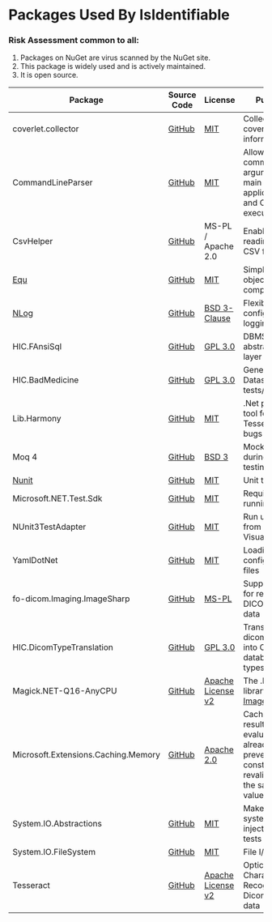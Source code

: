 # Packages Used By IsIdentifiable

### Risk Assessment common to all:

1. Packages on NuGet are virus scanned by the NuGet site.
2. This package is widely used and is actively maintained.
3. It is open source.

| Package                              | Source Code                                                                | License                                                                                        | Purpose                                                                                             |
| ------------------------------------ | -------------------------------------------------------------------------- | ---------------------------------------------------------------------------------------------- | --------------------------------------------------------------------------------------------------- |
| coverlet.collector                   | [GitHub](https://github.com/coverlet-coverage/coverlet)                    | [MIT](https://opensource.org/licenses/MIT)                                                     | Collects code coverage information                                                                  |
| CommandLineParser                    | [GitHub](https://github.com/commandlineparser/commandline)                 | [MIT](https://opensource.org/licenses/MIT)                                                     | Allows command line arguments for main client application and CLI executables                       |
| CsvHelper                            | [GitHub](https://github.com/JoshClose/CsvHelper)                           | MS-PL / Apache 2.0                                                                             | Enables reading/writing CSV files                                                                   |
| [Equ](https://github.com/thedmi/Equ) | [GitHub](https://github.com/thedmi/Equ)                                    | [MIT](https://opensource.org/licenses/MIT)                                                     | Simplifies object comparators                                                                       |
| [NLog](https://nlog-project.org/)    | [GitHub](https://github.com/NLog/NLog)                                     | [BSD 3-Clause](https://github.com/NLog/NLog/blob/dev/LICENSE.txt)                              | Flexible user configurable logging                                                                  |
| HIC.FAnsiSql                         | [GitHub](https://github.com/HicServices/FAnsiSql)                          | [GPL 3.0](https://www.gnu.org/licenses/gpl-3.0.html)                                           | DBMS abstraction layer                                                                              |
| HIC.BadMedicine                      | [GitHub](https://github.com/HicServices/BadMedicine)                       | [GPL 3.0](https://www.gnu.org/licenses/gpl-3.0.html)                                           | Generate Test Datasets for tests/exericses                                                          |
| Lib.Harmony                          | [GitHub]()                                                                 | [MIT](https://opensource.org/licenses/MIT)                                                     | .Net patcher tool for Tesseract bugs                                                                |
| Moq 4                                | [GitHub](https://github.com/moq/moq4)                                      | [BSD 3](https://github.com/moq/moq4/blob/master/License.txt)                                   | Mock objects during unit testing                                                                    |
| [Nunit](https://nunit.org/)          | [GitHub](https://github.com/nunit/nunit)                                   | [MIT](https://opensource.org/licenses/MIT)                                                     | Unit testing                                                                                        |
| Microsoft.NET.Test.Sdk               | [GitHub](https://github.com/microsoft/vstest/)                             | [MIT](https://opensource.org/licenses/MIT)                                                     | Required for running tests                                                                          |
| NUnit3TestAdapter                    | [GitHub](https://github.com/nunit/nunit3-vs-adapter)                       | [MIT](https://opensource.org/licenses/MIT)                                                     | Run unit tests from within Visual Studio                                                            |
| YamlDotNet                           | [GitHub](https://github.com/aaubry/YamlDotNet)                             | [MIT](https://opensource.org/licenses/MIT)                                                     | Loading configuration files                                                                         |
| fo-dicom.Imaging.ImageSharp          | [GitHub](https://github.com/fo-dicom/fo-dicom)                             | [MS-PL](https://opensource.org/licenses/MS-PL)                                                 | Support library for reading DICOM pixel data                                                        |
| HIC.DicomTypeTranslation             | [GitHub](https://github.com/HicServices/DicomTypeTranslation)              | [GPL 3.0](https://www.gnu.org/licenses/gpl-3.0.html)                                           | Translate dicom types into C# / database types                                                      |
| Magick.NET-Q16-AnyCPU                | [GitHub](https://github.com/dlemstra/Magick.NET)                           | [Apache License v2](https://github.com/dlemstra/Magick.NET/blob/master/License.txt)            | The .NET library for [ImageMagick](https://imagemagick.org/index.php)                               |
| Microsoft.Extensions.Caching.Memory  | [GitHub](https://github.com/dotnet/extensions)                             | [Apache 2.0](https://www.nuget.org/packages/Microsoft.Extensions.Caching.Memory/3.1.7/License) | Caching the results of evaluations already run to prevent constantly revalidating the same value(s) |
| System.IO.Abstractions               | [GitHub](https://github.com/System-IO-Abstractions/System.IO.Abstractions) | [MIT](https://opensource.org/licenses/MIT)                                                     | Makes file system injectable in tests                                                               |
| System.IO.FileSystem                 | [GitHub](https://github.com/dotnet/corefx)                                 | [MIT](https://opensource.org/licenses/MIT)                                                     | File I/O                                                                                            |
| Tesseract                            | [GitHub](https://github.com/charlesw/tesseract/)                           | [Apache License v2](https://github.com/charlesw/tesseract/blob/master/LICENSE.txt)             | Optical Character Recognition in Dicom Pixel data                                                   |
